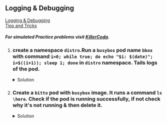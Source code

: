 ## Logging & Debugging

[Logging & Debugging](https://kubernetes.io/docs/reference/kubectl/generated/kubectl_logs/)
</br>
[Tips and Tricks](https://github.com/amitk030/CKAD-exercises-and-solutions/blob/master/tips_and_tricks.md)

##### For simulated Practice problems visit [KillerCoda](https://killercoda.com/amitk).

1.  ### create a namespace `distro`.Run a `busybox` pod name `bbox` with command `i=0; while true; do echo "$i: $(date)"; i=$((i+1)); sleep 1; done` in `distro` namespace. Tails logs of the pod. 
    <details><summary>Solution</summary>
      <p>

      ```bash
      # create the namespace
      k create ns distro

      # create pod with the specified command
      apiVersion: v1
      kind: Pod
      metadata:
        creationTimestamp: null
        labels:
          run: bbox
        name: bbox
        namespace: distro
      spec:
        containers:
        - image: busybox
          name: bbox
          command: ["sh","-c","i=0; while true; do echo '$i: $(date)'; i=$((i+1)); sleep 1; done"]
        dnsPolicy: ClusterFirst
        restartPolicy: Always
      status: {}

      # tail the logs
      k logs bbox -n distro -t
      ```
      </p>
    </details>

1.  ### Create a `bitto` pod with `busybox` image. It runs a command `ls \here`. Check if the pod is running successfully, if not check why it's not running & then delete it. 
    <details><summary>Solution</summary>
      <p>

      ```bash
      # create the namespace
      k create ns nano

      # create pod with the specified command
      apiVersion: v1
      kind: Pod
      metadata:
        creationTimestamp: null
        labels:
          run: bitto
        name: bitto
      spec:
        containers:
        - image: busybox
          name: bitto
          command: ["sh","-c","ls /here"]
        dnsPolicy: ClusterFirst
        restartPolicy: Always
      status: {}

      # check details of the pod
      k describe po bitto
      ```
      </p>
    </details>